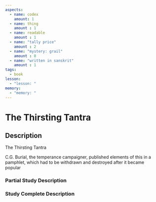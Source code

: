 ```yaml
---
aspects: 
  - name: codex
    amount: 1
  - name: thing
    amount : 1
  - name: readable
    amount : 1
  - name: "tally price"
    amount : 2
  - name: "mystery: grail"
    amount : 8
  - name: "written in sanskrit"
    amount : 1
tags:
  - book
lesson:
  - "lesson: "
memory:
  - "memory: "
---
```


# The Thirsting Tantra

## Description
The Thirsting Tantra

C.G. Burial, the temperance campaigner, published elements of this in a pamphlet, which had to be withdrawn and destroyed after it became popular
### Partial Study Description

### Study Complete Description
